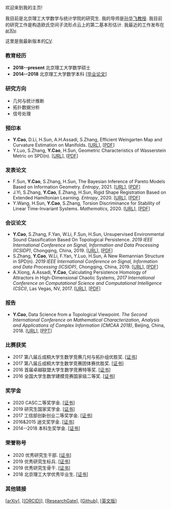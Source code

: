 欢迎来到我的主页!

我目前是北京理工大学数学与统计学院的研究生. 我的导师是[孙华飞教授](https://math.bit.edu.cn/szdw/azcpl/js/shf/index.htm). 我目前的研究工作是构造欧氏空间子流形点云上的第二基本形估计. 我最近的工作发布在[arXiv](https://arxiv.org/abs/1905.10725).

这里是我最新版本的[CV](cv.pdf).

### 教育经历

- **2018--present** 北京理工大学数学硕士
- **2014--2018** 北京理工大学数学本科 [[毕业论文](/papers-and-ppts/本科毕业论文.pdf)]

### 研究方向

- 几何与统计推断
- 拓扑数据分析
- 信号处理

### 预印本

- **Y.Cao**, D.Li, H.Sun, A.H.Assadi, S.Zhang, Efficient Weingarten Map and Curvature Estimation on Manifolds. [[URL](https://arxiv.org/abs/1905.10725)], [[PDF](/papers-and-ppts/weingarten-v2.pdf)]
- Y.Luo, S.Zhang, **Y.Cao**, H.Sun, Geometric Characteristics of Wasserstein Metric on SPD(n). [[URL](https://arxiv.org/abs/2012.07106)], [[PDF](/papers-and-ppts/luo-v1.pdf)]

### 发表论文  

- F.Sun, **Y.Cao**, S.Zhang, H.Sun, The Bayesian Inference of Pareto Models Based on Information Geometry. *Entropy*, 2021. [[URL](https://www.mdpi.com/1099-4300/23/1/45)], [[PDF](/papers-and-ppts/entropy-sun.pdf)] 
- J.Yi, S.Zhang, **Y.Cao**, E.Zhang, H.Sun, Rigid Shape Registration Based on Extended Hamiltonian Learning. *Entropy*, 2020. [[URL](https://www.mdpi.com/1099-4300/22/5/539)], [[PDF](/papers-and-ppts/entropy-yi.pdf)]
- Y.Wang, H.Sun, **Y.Cao**, S.Zhang, Torsion Discriminance for Stability of Linear Time-Invariant Systems. *Mathematics*, 2020. [[URL](https://www.mdpi.com/2227-7390/8/3/386)], [[PDF](/papers-and-ppts/mathematics-wang.pdf)] 

### 会议论文

- **Y.Cao**, S.Zhang, F.Yan, W.Li, F.Sun, H.Sun, Unsupervised Environmental Sound Classification Based On Topological Persistence. *2019 IEEE International Conference on Signal, Information and Data Processing (ICSIDP)*, Chongqing, China, 2019. [[URL](https://ieeexplore.ieee.org/document/9173135)], [[PDF](/papers-and-ppts/icsidp2019cao.pdf)]
- S.Zhang, **Y.Cao**, W.Li, F.Yan, Y.Luo, H.Sun, A New Riemannian Structure in SPD(n). *2019 IEEE International Conference on Signal, Information and Data Processing (ICSIDP)*, Chongqing, China, 2019. [[URL](https://ieeexplore.ieee.org/document/9173017)], [[PDF](/papers-and-ppts/icsidp2019zhang.pdf)]
- A.Xiong, A.Assadi, **Y.Cao**, Calculating Persistence Homology of Attractors in High-Dimensional Chaotic Systems, *2017 International Conference on Computational Science and Computational Intelligence (CSCI)*, Las Vegas, NV, 2017. [[URL](https://ieeexplore.ieee.org/document/8560778)], [[PDF](/papers-and-ppts/anda2017.pdf)]

### 报告

- **Y.Cao**, Data Science from a Topological Viewpoint. *The Second International Conference on Mathematical Characterization, Analysis and Applications of Complex Information (CMCAA 2018)*, Beijing, China, 2018. [[URL](https://math.bit.edu.cn/cmcaa2018/program2018/index.htm)], [[PPT](cmcaa2018.pptx)]  

### 比赛获奖

- 2017 第八届丘成桐大学生数学竞赛几何与拓扑组优胜奖. [[证书](/certificates/丘成桐几何.pdf)]
- 2017 第八届丘成桐大学生数学竞赛团体赛优胜奖. [[证书](/certificates/丘成桐团体.pdf)]
- 2016 首届卓越联盟大学生数学竞赛特等奖. [[证书](/certificates/卓越联盟.pdf)]
- 2016 全国大学生数学建模竞赛国家级二等奖. [[证书](/certificates/国赛建模.pdf)]
  
### 奖学金
- 2020 CASC二等奖学金. [[证书](/certificates/CASC.pdf)]
- 2019 研究生国家奖学金. [[证书](/certificates/研究生国奖.pdf)]
- 2017 工信部创新创业二等奖学金. [[证书](/certificates/工信.pdf)]
- 2016&2015 迪文奖学金. [[证书](/certificates/迪文.pdf)]
- 2014--2018 本科生奖学金. [[证书](/certificates/本科生奖学金.pdf)]

### 荣誉称号
- 2020 优秀研究生干部. [[证书](certificates/2020优秀研究生干部.pdf)]
- 2019 优秀研究生标兵. [[证书](certificates/优秀研究生标兵.pdf)]
- 2019 优秀研究生骨干. [[证书](certificates/优秀研究生骨干.pdf)]
- 2018 北京理工大学优秀毕业生. [[证书](certificates/北京理工大学优秀毕业生.pdf)] 

### 其他链接
[[arXiv](https://arxiv.org/)], [[(ORCID)](https://orcid.org/0000-0001-8856-2902)], [[ResearchGate](https://www.researchgate.net/profile/Yueqi_Cao2)], [[Github](www.github.com/yueqicao)], [[英文版](index.md)]
